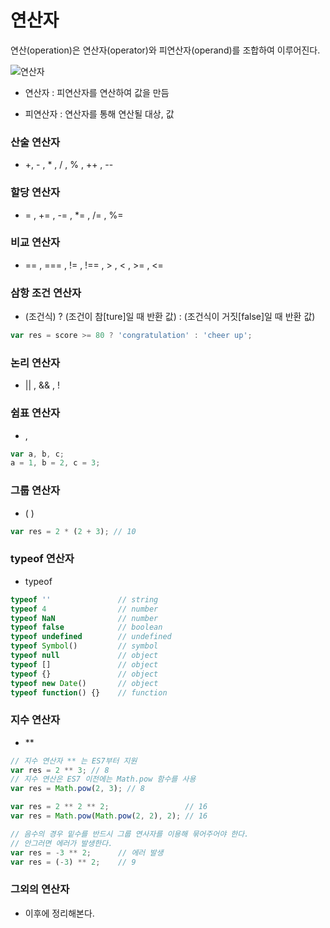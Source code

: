 # 연산자

연산(operation)은 연산자(operator)와 피연산자(operand)를 조합하여 이루어진다.

![연산자](https://user-images.githubusercontent.com/63139527/170853978-812bab4e-9f19-42d2-9879-9ccb91d1cc89.png)

* 연산자 : 피연산자를 연산하여 값을 만듬

* 피연산자 : 연산자를 통해 연산될 대상, 값

### 산술 연산자
* +, - , * , / , % , ++ , --

### 할당 연산자
* = , += , -= , *= , /= , %=

### 비교 연산자
* == , === , != , !== , > , < , >= , <=

### 삼항 조건 연산자
* (조건식) ? (조건이 참[ture]일 때 반환 값) : (조건식이 거짓[false]일 때 반환 값)
```javascript
var res = score >= 80 ? 'congratulation' : 'cheer up';
```
### 논리 연산자
* || , && , !

### 쉼표 연산자
* ,
```javascript
var a, b, c;
a = 1, b = 2, c = 3;
```

### 그룹 연산자
* ( )
```javascript
var res = 2 * (2 + 3); // 10
```

### typeof 연산자
* typeof
```javascript
typeof ''               // string
typeof 4                // number
typeof NaN              // number
typeof false            // boolean
typeof undefined        // undefined
typeof Symbol()         // symbol
typeof null             // object
typeof []               // object
typeof {}               // object
typeof new Date()       // object
typeof function() {}    // function
```

### 지수 연산자
- **
```javascript
// 지수 연산자 ** 는 ES7부터 지원
var res = 2 ** 3; // 8
// 지수 연산은 ES7 이전에는 Math.pow 함수를 사용
var res = Math.pow(2, 3); // 8

var res = 2 ** 2 ** 2;                 // 16
var res = Math.pow(Math.pow(2, 2), 2); // 16

// 음수의 경우 밑수를 반드시 그룹 연사자를 이용해 묶어주어야 한다.
// 안그러면 에러가 발생한다.
var res = -3 ** 2;      // 에러 발생
var res = (-3) ** 2;    // 9
```

### 그외의 연산자
- 이후에 정리해본다.
